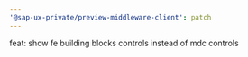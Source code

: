 ```yaml
---
'@sap-ux-private/preview-middleware-client': patch
---
```


feat: show fe building blocks controls instead of mdc controls
